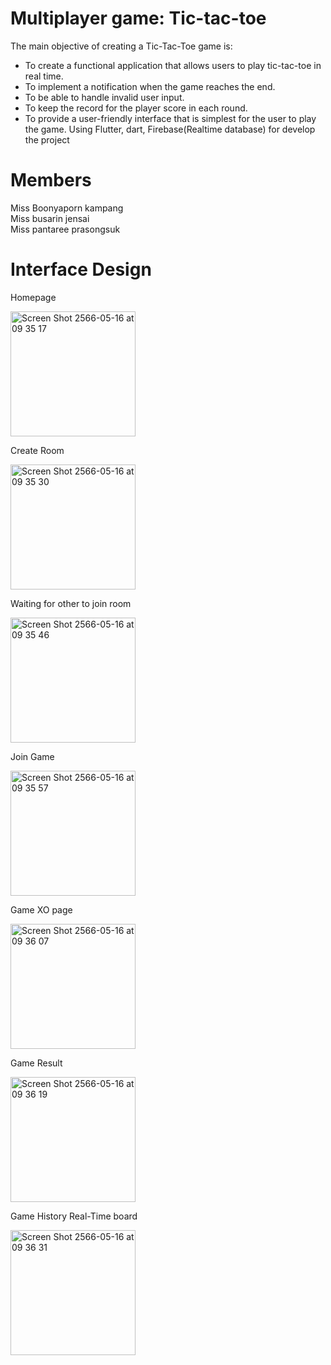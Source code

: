 # Multiplayer game: Tic-tac-toe 
The main objective of creating a Tic-Tac-Toe game is:
- To create a functional application that allows users to play tic-tac-toe in real time.
- To implement a notification when the game reaches the end.
- To be able to handle invalid user input.
- To keep the record for the player score in each round.
- To provide a user-friendly interface that is simplest for the user to play the game.
Using Flutter, dart, Firebase(Realtime database) for develop the project

# Members
Miss Boonyaporn kampang                    
Miss busarin jensai			   
Miss pantaree prasongsuk	

# Interface Design

Homepage  

<img width="200" alt="Screen Shot 2566-05-16 at 09 35 17" src="https://github.com/BoonyaSom/XO/assets/111370795/9ee24028-dda7-4b01-b1f5-bbfc5f6198c3">


Create Room

<img width="200" alt="Screen Shot 2566-05-16 at 09 35 30" src="https://github.com/BoonyaSom/XO/assets/111370795/8bd93ff0-f16b-4e55-bf69-e6da85a0ce3f">


Waiting for other to join room

<img width="200" alt="Screen Shot 2566-05-16 at 09 35 46" src="https://github.com/BoonyaSom/XO/assets/111370795/72b62bd0-87fc-4633-a13f-86a8cf38d4aa">


Join Game     

<img width="200" alt="Screen Shot 2566-05-16 at 09 35 57" src="https://github.com/BoonyaSom/XO/assets/111370795/7ba05d7f-d214-430f-8c77-a93f33961faa">


Game XO page 

<img width="200" alt="Screen Shot 2566-05-16 at 09 36 07" src="https://github.com/BoonyaSom/XO/assets/111370795/677811d5-b489-4dc7-ac98-42da2c160787">
          

Game Result 

<img width="200" alt="Screen Shot 2566-05-16 at 09 36 19" src="https://github.com/BoonyaSom/XO/assets/111370795/55e948cc-4a96-4279-a169-a18b586b4f9c">


Game History Real-Time board

<img width="200" alt="Screen Shot 2566-05-16 at 09 36 31" src="https://github.com/BoonyaSom/XO/assets/111370795/126d0c74-ce95-405d-8a4c-e541e28c3103">


